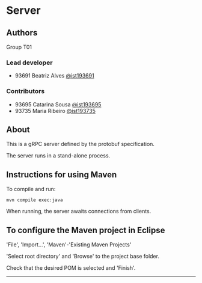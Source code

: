 # Server


## Authors

Group T01

### Lead developer 
* 93691 Beatriz Alves [@ist193691](https://git.rnl.tecnico.ulisboa.pt/ist193691)

### Contributors
* 93695 Catarina Sousa [@ist193695](https://git.rnl.tecnico.ulisboa.pt/ist193695)
* 93735 Maria Ribeiro [@ist193735](https://git.rnl.tecnico.ulisboa.pt/ist193735)

## About

This is a gRPC server defined by the protobuf specification.

The server runs in a stand-alone process.


## Instructions for using Maven

To compile and run:

```
mvn compile exec:java
```

When running, the server awaits connections from clients.


## To configure the Maven project in Eclipse

'File', 'Import...', 'Maven'-'Existing Maven Projects'

'Select root directory' and 'Browse' to the project base folder.

Check that the desired POM is selected and 'Finish'.


----

